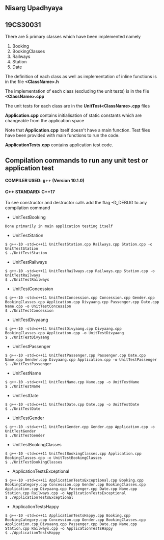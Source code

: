 ## Nisarg Upadhyaya
## 19CS30031

There are 5 primary classes which have been implemented namely
1. Booking
2. BookingClasses
3. Railways
4. Station
5. Date

The definition of each class as well as implementation of inline functions is in the file **\<ClassName\>.h**

The implementation of each class (excluding the unit tests) is in the file **\<ClassName\>.cpp**

The unit tests for each class are in the **UnitTest\<ClassName\>.cpp** files

**Application.cpp** contains initialisation of static constants which are changeable from the application space

Note that **Application.cpp** itself doesn't have a main function. Test files have been provided with main functions to run the code.

**ApplicationTests.cpp** contains application test code.

## Compilation commands to run any unit test or application test

#### COMPILER USED: g++ (Version 10.1.0)
#### C++ STANDARD: C++17

To see constructor and destructor calls add the flag -D_DEBUG to any compilation command

- UnitTestBooking
```
Done primarily in main application testing itself
```

- UnitTestStation
```
$ g++-10 -std=c++11 UnitTestStation.cpp Railways.cpp Station.cpp -o UnitTestStation
$ ./UnitTestStation
```

- UnitTestRailways
```
$ g++-10 -std=c++11 UnitTestRailways.cpp Railways.cpp Station.cpp -o UnitTestRailways
$ ./UnitTestRailways
```

- UnitTestConcession
```
$ g++-10 -std=c++11 UnitTestConcession.cpp Concession.cpp Gender.cpp BookingClasses.cpp Application.cpp Divyaang.cpp Passenger.cpp Date.cpp Name.cpp -o UnitTestConcession
$ ./UnitTestConcession
```

- UnitTestDivyaang
```
$ g++-10 -std=c++11 UnitTestDivyaang.cpp Divyaang.cpp BookingClasses.cpp Application.cpp -o UnitTestDivyaang
$ ./UnitTestDivyaang
```

- UnitTestPassenger
```
$ g++-10 -std=c++11 UnitTestPassenger.cpp Passenger.cpp Date.cpp Name.cpp Gender.cpp Divyaang.cpp Application.cpp -o UnitTestPassenger
$ ./UnitTestPassenger
```

- UnitTestName
```
$ g++-10 -std=c++11 UnitTestName.cpp Name.cpp -o UnitTestName
$ ./UnitTestName
```

- UnitTestDate
```
$ g++-10 -std=c++11 UnitTestDate.cpp Date.cpp -o UnitTestDate
$ ./UnitTestDate
```

- UnitTestGender
```
$ g++-10 -std=c++11 UnitTestGender.cpp Gender.cpp Application.cpp -o UnitTestGender
$ ./UnitTestGender
```

- UnitTestBookingClasses
```
$ g++-10 -std=c++11 UnitTestBookingClasses.cpp Application.cpp BookingClasses.cpp -o UnitTestBookingClasses
$ ./UnitTestBookingClasses
```

- ApplicationTestsExceptional
```
$ g++-10 -std=c++11 ApplicationTestsExceptional.cpp Booking.cpp BookingCategory.cpp Concession.cpp Gender.cpp BookingClasses.cpp Application.cpp Divyaang.cpp Passenger.cpp Date.cpp Name.cpp Station.cpp Railways.cpp -o ApplicationTestsExceptional
$ ./ApplicationTestsExceptional
```

- ApplicationTestsHappy
```
$ g++-10 -std=c++11 ApplicationTestsHappy.cpp Booking.cpp BookingCategory.cpp Concession.cpp Gender.cpp BookingClasses.cpp Application.cpp Divyaang.cpp Passenger.cpp Date.cpp Name.cpp Station.cpp Railways.cpp -o ApplicationTestsHappy
$ ./ApplicationTestsHappy
```
